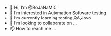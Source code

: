 - 👋 Hi, I’m @BoJaNaMiC
- 👀 I’m interested in Automation Software testing
- 🌱 I’m currently learning testing,QA,Java
- 💞️ I’m looking to collaborate on ...
- 📫 How to reach me ...

<!---
BoJaNaMiC/BoJaNaMiC is a ✨ special ✨ repository because its `README.md` (this file) appears on your GitHub profile.
You can click the Preview link to take a look at your changes.
--->
